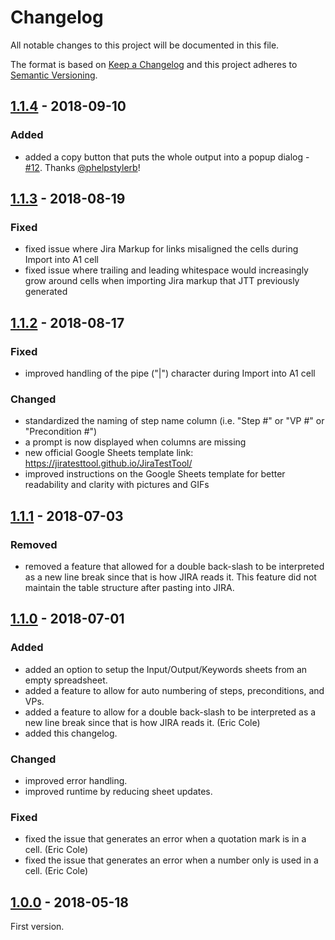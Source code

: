 # Changelog
All notable changes to this project will be documented in this file.

The format is based on [Keep a Changelog](https://keepachangelog.com/en/1.0.0/)
and this project adheres to [Semantic Versioning](https://semver.org/spec/v2.0.0.html).

## [1.1.4] - 2018-09-10
### Added
- added a copy button that puts the whole output into a popup dialog - [#12]. Thanks [@phelpstylerb]!

## [1.1.3] - 2018-08-19
### Fixed
- fixed issue where Jira Markup for links misaligned the cells during Import into A1 cell
- fixed issue where trailing and leading whitespace would increasingly grow around cells when importing Jira markup that JTT previously generated

## [1.1.2] - 2018-08-17
### Fixed
- improved handling of the pipe ("|") character during Import into A1 cell
### Changed
- standardized the naming of step name column (i.e. "Step #" or "VP #" or "Precondition #")
- a prompt is now displayed when columns are missing
- new official Google Sheets template link: https://jiratesttool.github.io/JiraTestTool/
- improved instructions on the Google Sheets template for better readability and clarity with pictures and GIFs


## [1.1.1] - 2018-07-03
### Removed
- removed a feature that allowed for a double back-slash to be interpreted as a new line break since that is how JIRA reads it. This feature did not maintain the table structure after pasting into JIRA.


## [1.1.0] - 2018-07-01
### Added
- added an option to setup the Input/Output/Keywords sheets from an empty spreadsheet.
- added a feature to allow for auto numbering of steps, preconditions, and VPs.
- added a feature to allow for a double back-slash to be interpreted as a new line break since that is how JIRA reads it. (Eric Cole)
- added this changelog.

### Changed
- improved error handling.
- improved runtime by reducing sheet updates.

### Fixed
- fixed the issue that generates an error when a quotation mark is in a cell. (Eric Cole)
- fixed the issue that generates an error when a number only is used in a cell. (Eric Cole)


## [1.0.0] - 2018-05-18
First version.

[Unreleased]: https://github.com/mfekadu/JiraTestTool/compare/v1.0.0...
[1.1.4]: https://github.com/mfekadu/JiraTestTool/compare/v1.1.0...v1.1.4
[1.1.3]: https://github.com/mfekadu/JiraTestTool/compare/v1.1.0...v1.1.3
[1.1.2]: https://github.com/mfekadu/JiraTestTool/compare/v1.1.0...v1.1.2
[1.1.1]: https://github.com/mfekadu/JiraTestTool/compare/v1.1.0...v1.1.1
[1.1.0]: https://github.com/mfekadu/JiraTestTool/compare/v1.0.0...v1.1.0
[1.0.0]: https://github.com/mfekadu/JiraTestTool/releases/tag/v1.0.0
[#12]: https://github.com/JiraTestTool/JiraTestTool/pull/12
[@phelpstylerb]: https://github.com/phelpstylerb
